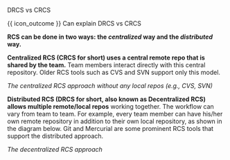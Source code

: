 <span id="title">DRCS vs CRCS</span>

<span id="prereqs"></span>

<span id="outcomes">{{ icon_outcome }} Can explain DRCS vs CRCS</span>

<div id="body">

**RCS can be done in two ways: the _centralized_ way and the _distributed_ way.**

**Centralized RCS (CRCS for short) uses a central remote repo that is shared by the team.** Team members interact directly with this central repository. Older RCS tools such as CVS and SVN support only this model.

<pic eager src="{{baseUrl}}/revisionControl/drcsVsCrcs/images/crcsDiagram.png" width="450">

_The centralized RCS approach without any local repos (e.g., CVS, SVN)_
</pic>

**Distributed RCS (DRCS for short, also known as Decentralized RCS) allows multiple remote/local repos** working together. The workflow can vary from team to team.  For example, every team member can have his/her own remote repository in addition to their own local repository, as shown in the diagram below. Git and Mercurial are some prominent RCS tools that support the distributed approach.

<pic eager src="{{baseUrl}}/revisionControl/drcsVsCrcs/images/drcsDiagram.png" width="450">

_The decentralized RCS approach_
</pic>

</div>

<div id="extras">
</div>
